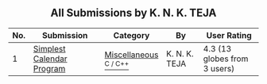 ﻿<div align="center">

## All Submissions by K\. N\. K\. TEJA

</div>

No.  | Submission | Category | By   | User Rating
---- | ---------- | -------- | ---- | -----------
1 | [Simplest Calendar Program<br />](https://github.com/Planet-Source-Code/k-n-k-teja-simplest-calendar-program__3-10775) | [Miscellaneous<br /><sup>C / C++</sup>](../ByCategory/miscellaneous__3-1.md) | K\. N\. K\. TEJA | 4.3 (13 globes from 3 users)
